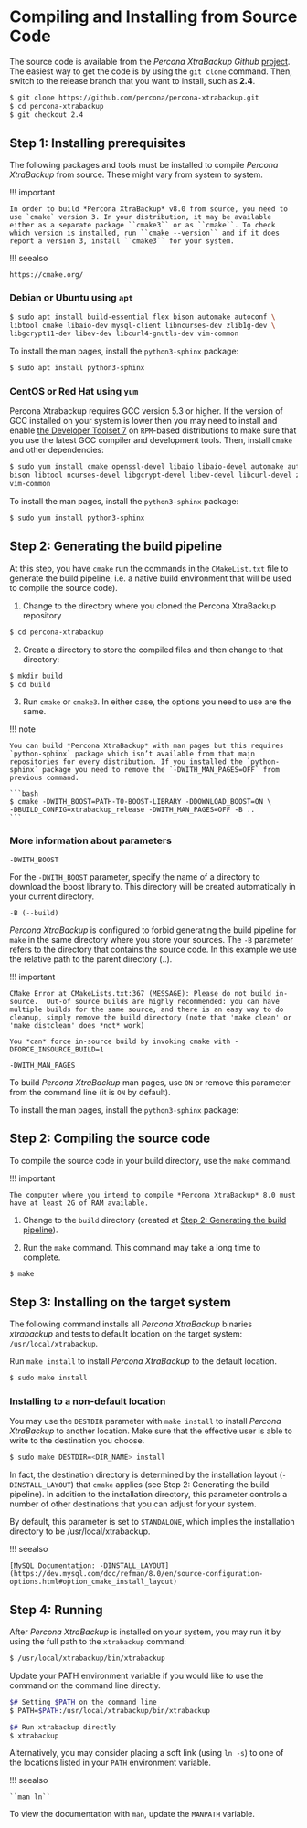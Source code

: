 # Compiling and Installing from Source Code

The source code is available from the *Percona XtraBackup* *Github* [project](https://github.com/percona/percona-xtrabackup). The easiest way to get the
code is by using the `git clone` command. Then, switch to the release
branch that you want to install, such as **2.4**.

```bash
$ git clone https://github.com/percona/percona-xtrabackup.git
$ cd percona-xtrabackup
$ git checkout 2.4
```

## Step 1: Installing prerequisites

The following packages and tools must be installed to compile *Percona
XtraBackup* from source. These might vary from system to system.

!!! important

    In order to build *Percona XtraBackup* v8.0 from source, you need to use `cmake` version 3. In your distribution, it may be available either as a separate package ``cmake3`` or as ``cmake``. To check which version is installed, run ``cmake --version`` and if it does report a version 3, install ``cmake3`` for your system.

!!! seealso

    https://cmake.org/

### Debian or Ubuntu using `apt`

```bash
$ sudo apt install build-essential flex bison automake autoconf \
libtool cmake libaio-dev mysql-client libncurses-dev zlib1g-dev \
libgcrypt11-dev libev-dev libcurl4-gnutls-dev vim-common
```

To install the man pages, install the `python3-sphinx` package:

```bash
$ sudo apt install python3-sphinx
```

### CentOS or Red Hat using `yum`

Percona Xtrabackup requires GCC version 5.3 or higher. If the
version of GCC installed on your system is lower then you may need to
install and enable [the Developer Toolset 7](https://www.softwarecollections.org/en/scls/rhscl/devtoolset-7/) on
`RPM`-based distributions to make sure that you use the latest GCC
compiler and development tools.  Then, install `cmake` and other
dependencies:

```bash
$ sudo yum install cmake openssl-devel libaio libaio-devel automake autoconf \
bison libtool ncurses-devel libgcrypt-devel libev-devel libcurl-devel zlib-devel \
vim-common
```

To install the man pages, install the `python3-sphinx` package:

```bash
$ sudo yum install python3-sphinx
```

## Step 2: Generating the build pipeline

At this step, you have `cmake` run the commands in the `CMakeList.txt`
file to generate the build pipeline, i.e. a native build environment that will
be used to compile the source code).

1. Change to the directory where you cloned the Percona XtraBackup repository

```bash
$ cd percona-xtrabackup
```

2. Create a directory to store the compiled files and then change to that
directory:

```bash
$ mkdir build
$ cd build
```

3. Run `cmake` or `cmake3`. In either case, the options you need to use are the
same.

!!! note

    You can build *Percona XtraBackup* with man pages but this requires `python-sphinx` package which isn’t available from that main repositories for every distribution. If you installed the `python-sphinx` package you need to remove the `-DWITH_MAN_PAGES=OFF` from previous command. 
    
    ```bash 
    $ cmake -DWITH_BOOST=PATH-TO-BOOST-LIBRARY -DDOWNLOAD_BOOST=ON \
    -DBUILD_CONFIG=xtrabackup_release -DWITH_MAN_PAGES=OFF -B ..
    ``` 

### More information about parameters

`-DWITH_BOOST`

For the `-DWITH_BOOST` parameter, specify the name of a directory to download the boost library to. This directory will be created automatically in your current directory.

`-B (--build)`

*Percona XtraBackup* is configured to forbid generating the build pipeline for ``make`` in the same directory where you store your sources. The ``-B`` parameter refers to the directory that contains the source code. In this example we use the relative path to the parent directory (..).

!!! important

    CMake Error at CMakeLists.txt:367 (MESSAGE): Please do not build in-source.  Out-of source builds are highly recommended: you can have multiple builds for the same source, and there is an easy way to do cleanup, simply remove the build directory (note that 'make clean' or 'make distclean' does *not* work)

    You *can* force in-source build by invoking cmake with -DFORCE_INSOURCE_BUILD=1

`-DWITH_MAN_PAGES`

To build *Percona XtraBackup* man pages, use ``ON`` or remove this parameter from the command line (it is ``ON`` by default). 

To install the man pages, install the `python3-sphinx` package:

## Step 2: Compiling the source code

To compile the source code in your build directory, use the `make` command.

!!! important

    The computer where you intend to compile *Percona XtraBackup* 8.0 must have at least 2G of RAM available.

1. Change to the `build` directory (created at [Step 2: Generating the build pipeline](compiling_xtrabackup.md#pxb-source-code-installing-build-pipe-line-generating)).

2. Run the `make` command. This command may take a long time to complete.

```bash
$ make
```

## Step 3: Installing on the target system

The following command installs all *Percona XtraBackup* binaries *xtrabackup*
and tests to default location on the target system: `/usr/local/xtrabackup`.

Run `make install` to install *Percona XtraBackup* to the default location.

```bash
$ sudo make install
```

### Installing to a non-default location

You may use the `DESTDIR` parameter with `make install` to install *Percona XtraBackup* to another location. Make sure that the effective user is able to
write to the destination you choose.

```bash
$ sudo make DESTDIR=<DIR_NAME> install
```

In fact, the destination directory is determined by the installation layout
(`-DINSTALL_LAYOUT`) that `cmake` applies (see
Step 2: Generating the build pipeline). In addition to
the installation directory, this parameter controls a number of other
destinations that you can adjust for your system.

By default, this parameter is set to `STANDALONE`, which implies the
installation directory to be /usr/local/xtrabackup.

!!! seealso

    [MySQL Documentation: -DINSTALL_LAYOUT](https://dev.mysql.com/doc/refman/8.0/en/source-configuration-options.html#option_cmake_install_layout)

## Step 4: Running

After *Percona XtraBackup* is installed on your system, you may run it by using
the full path to the `xtrabackup` command:

```bash
$ /usr/local/xtrabackup/bin/xtrabackup
```

Update your PATH environment variable if you would like to use the command on
the command line directly.

```bash
$# Setting $PATH on the command line
$ PATH=$PATH:/usr/local/xtrabackup/bin/xtrabackup

$# Run xtrabackup directly
$ xtrabackup
```

Alternatively, you may consider placing a soft link (using `ln -s`) to one of
the locations listed in your `PATH` environment variable.

!!! seealso

    ``man ln``

To view the documentation with `man`, update the `MANPATH` variable.